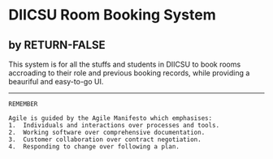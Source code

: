 # DIICSU Room Booking System
## by RETURN-FALSE
This system is for all the stuffs and students in DIICSU to book rooms accroading to their role and previous booking records, while providing a beauriful and easy-to-go UI.

---

```
REMEMBER

Agile is guided by the Agile Manifesto which emphasises:
1.	Individuals and interactions over processes and tools.
2.	Working software over comprehensive documentation.
3.	Customer collaboration over contract negotiation.
4.	Responding to change over following a plan.
```
